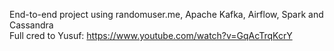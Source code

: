 End-to-end project using randomuser.me, Apache Kafka, Airflow, Spark and Cassandra  
Full cred to Yusuf: https://www.youtube.com/watch?v=GqAcTrqKcrY
